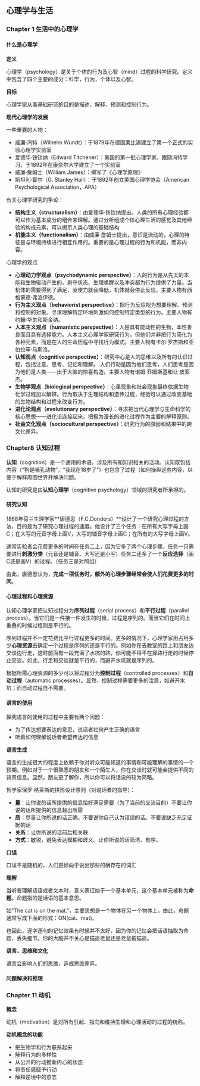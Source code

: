 ## 心理学与生活

### Chapter 1 生活中的心理学

#### 什么是心理学

**定义**

心理学（psychology）是关于个体的行为及心智（mind）过程的科学研究。定义中包含了四个主要的成分：科学，行为，个体以及心智。

**目标**

心理学家从事基础研究的目的是描述、解释、预测和控制行为。

**现代心理学的发展**

一些重要的人物：

- 威廉·冯特（Wilhelm Wundt）：于1879年在德国莱比锡建立了第一个正式的实验心理学实验室
- 爱德华·铁钦纳（Edward Titchener）：美国的第一批心理学家，跟随冯特学习，于1892年在康奈尔大学建立了一个实验室
- 威廉·詹姆士（William James）：撰写了《心理学原理》
- 斯坦利·霍尔（G. Stanley Hall）：于1892年创立美国心理学协会（American Psychological Association，APA）

有关心理学研究的争论：

- **结构主义（structuralism）**：由爱德华·铁钦纳提出。人类的所有心理经验都可以作为基本成分的组合来理解。通过分析组成个体心理生活的感觉及其他经验的构成元素，可以揭示人类心理的基础结构
- **机能主义（functionalism）**：由威廉·詹姆士提出，意识是流动的，心理的特征是与环境持续进行相互作用的。重要的是心理过程的行为和机能，而非内容。

心理学的观点

- **心理动力学观点（psychodynamic perspective）**：人的行为是从先天的本能和生物驱动产生的。剥夺状态、生理唤醒以及冲突都为行为提供了力量。当机体的需要得到了满足，驱使力就会降低，机体就会停止反应。主要人物有西格蒙德·弗洛伊德。
- **行为主义观点（behaviorist perspective）**：把行为反应视为想要理解、预测和控制的对象。寻求理解特定环境刺激如何控制特定类型的行为。主要人物有约翰·华生和斯金纳。
- **人本主义观点（humanistic perspective）**：人是具有能动性的生物，本性善良而且具有选择能力。人本主义心理学家研究行为，但他们并非把行为简化为各种元素，而是在人的生命历程中寻找行为模式。主要人物有卡尔·罗杰斯和亚伯拉罕·马斯洛。
- **认知观点（cognitive perspective）**：研究中心是人的思维以及所有的认识过程，包括注意、思考、记忆和理解。 人们行动是因为他们思考，人们思考是因为他们是人类——出于大脑的惊喜构造。主要人物有诺姆·乔姆斯基和让·皮亚杰。
- **生物学观点（biological perspective）**：心里现象和社会现象最终依据生物化学过程加以解释。行为取决于生理结构和遗传过程，经验可以通过改变基础的生物结构和过程来改变行为。
- **进化论观点（evolutionary perspective）**：寻求把当代心理学与生命科学的核心思想——进化论连接起来。把极为漫长的进化过程作为主要的解释原则。
- **社会文化观点（sociocultural perspective）**：研究行为的原因和结果中的跨文化差异。 

### Chapter8 认知过程

**认知**（cognition）是一个通用的术语，涉及所有和知识相关的活动。认知既包括内容（“狗是哺乳动物”，“我现在18岁了”）也包含了过程（如何操纵这些内容，以便于解释周围世界并解决问题。

认知的研究是由**认知心理学**（cognitive psychology）领域的研究者所承担的。

#### 研究认知

1868年荷兰生理学家**唐德思（F.C.Donders）**设计了一个研究心理过程的方法，目的是为了研究心理过程的速度。他设计了三个任务：在所有大写字母上画C；在大写的元音字母上画V，大写的辅音字母上画C；在所有的大写字母上画V。

通常实验者会花费更多的时间在任务二上，因为它多了两个心理步骤。任务一只需要进行**刺激分类**（元音还是辅音、大写还是小写）任务二还多了一个**反应选择**（画C还是画V）的过程。（任务三是对照组）

由此，唐德思认为，**完成一项任务时，额外的心理步骤经常会使人们花费更多的时间**。

#### 心理过程和心理资源

认知心理学家把认知过程分为**序列过程**（serial process）和**平行过程**（parallel process）。当它们是一件接一件发生的时候，过程是序列的。而当它们在时间上重叠的时候过程则是平行的。

序列过程并不一定花费比平行过程更多的时间。更多的情况下，心理学家用占用多少**心理资源**去确定一个过程是序列的还是平行的。例如你在去教室的路上和朋友边交谈边行走，这时前面有一段充满了水坑的路，你可能不得不在择路行走的时候停止交谈。如此，行走和交谈就是平行的，而避开水坑就是序列的。

根据所需心理资源的多少可以将过程分为**控制过程**（controlled processes）和**自动过程**（automatic processes）。显然，控制过程需要更多的注意，如避开水坑；而自动过程自不需要。

#### 语言的使用

探究语言的使用的过程中主要有两个问题：

- 为了传达想要表达的意思，说话者如何产生正确的语言
- 听着如何理解说话者希望传达的信息

**语言生成**

语言的生成很大的程度上依赖于你对听众可能知道的事情和可能理解的事情的一个预期。例如对于一个很熟悉的朋友和一个陌生人，你在交谈时就可能会提供不同的背景信息。显然，朋友更了解你，所以你可以将话说的较为简略。

哲学家保罗·格莱斯的拱形设计原则（对说话者的指导）：

- **量**：让你说的话所提供的信息恰好满足需要（为了当前的交流目的）不要让你说的话所提供的信息超出所需
- **质**：尽量让你所说的话正确。不要说你自己认为错误的话。不要说缺乏充足证据的话
- **关系**：让你所说的话前后相关联
- **方式**：敏锐，避免表达模糊和歧义。让你所说的话简洁、有序。

**口误**

口误不是随机的，人们更倾向于说出那些的确存在的词汇

**理解**

当听者理解话语或者文本时，意义表征始于一个基本单元，这个基本单元被称为**命题**。命题指的是话语的基本意思。

如"The cat is on the mat."，主要思想是一个物体在另一个物体上，由此，命题通常写成下面的形式：ON(cat、mat)。

也因此，逐字逐句的记忆效果有时候并不太好，因为你的记忆会把话语抽取为命题，丢失细节。你的大脑并不关心是猫追老鼠还是老鼠被猫追。

**语言、思维和文化**

语言会影响人们的思维，造成思维差异。

#### 问题解决和推理

### Chapter 11 动机

**概念**

动机（motivation）是对所有引起、指向和维持生理和心理活动的过程的统称。

**动机概念的功能**

- 把生物学和行为联系起来
- 解释行为的多样性
- 从公开的行动推断内心的状态
- 将责任感赋予行动
- 解释逆境中的意志

